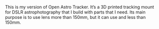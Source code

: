 This is my version of Open Astro Tracker. It’s a 3D printed tracking mount for DSLR astrophotography that I build with parts that I need. Its main purpose is to use lens more than 150mm, but it can use and less than 150mm.